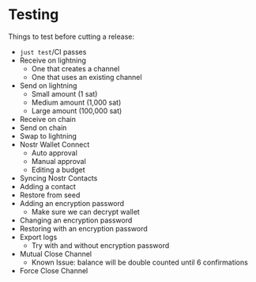 # Testing

Things to test before cutting a release:

- `just test`/CI passes
- Receive on lightning
  - One that creates a channel
  - One that uses an existing channel
- Send on lightning
  - Small amount (1 sat)
  - Medium amount (1,000 sat)
  - Large amount (100,000 sat)
- Receive on chain
- Send on chain
- Swap to lightning
- Nostr Wallet Connect
  - Auto approval
  - Manual approval
  - Editing a budget
- Syncing Nostr Contacts
- Adding a contact
- Restore from seed
- Adding an encryption password
  - Make sure we can decrypt wallet
- Changing an encryption password
- Restoring with an encryption password
- Export logs
  - Try with and without encryption password
- Mutual Close Channel
  - Known Issue: balance will be double counted until 6 confirmations
- Force Close Channel
